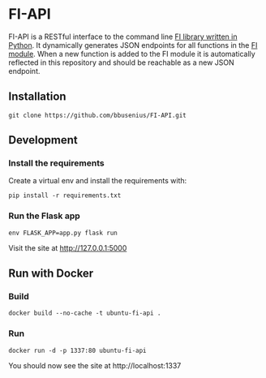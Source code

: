 # FI-API
FI-API is a RESTful interface to the command line [FI library written in Python](https://github.com/bbusenius/FI). It dynamically generates JSON endpoints for all functions in the [FI module](https://github.com/bbusenius/FI). When a new function is added to the FI module it is automatically reflected in this repository and should be reachable as a new JSON endpoint.

## Installation

```
git clone https://github.com/bbusenius/FI-API.git
```

## Development

### Install the requirements
Create a virtual env and install the requirements with:

```
pip install -r requirements.txt
```

### Run the Flask app

```
env FLASK_APP=app.py flask run
```
Visit the site at http://127.0.0.1:5000

## Run with Docker
### Build

```
docker build --no-cache -t ubuntu-fi-api .
```
### Run

```
docker run -d -p 1337:80 ubuntu-fi-api
```

You should now see the site at http://localhost:1337
